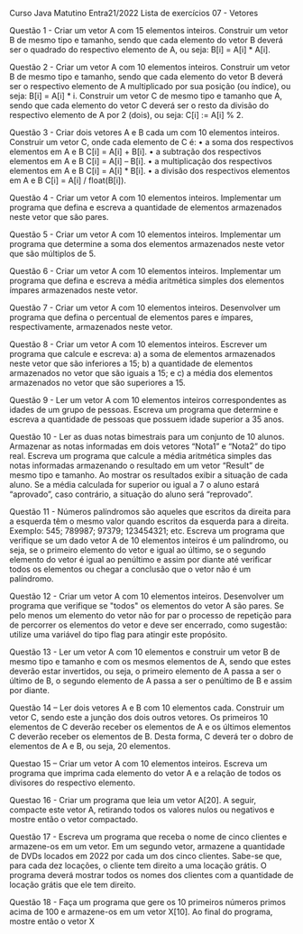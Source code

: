 Curso Java Matutino Entra21/2022
Lista de exercícios 07 - Vetores

Questão 1 - Criar um vetor A com 15 elementos inteiros. Construir um vetor B de
mesmo tipo e tamanho, sendo que cada elemento do vetor B deverá
ser o quadrado do respectivo elemento de A, ou seja:
B[i] = A[i] * A[i].

Questão 2 - Criar um vetor A com 10 elementos inteiros. Construir um vetor B de
mesmo tipo e tamanho, sendo que cada elemento do vetor B deverá
ser o respectivo elemento de A multiplicado por sua posição (ou
índice), ou seja:
B[i] = A[i] * i.
Construir um vetor C de
mesmo tipo e tamanho que A, sendo que cada elemento do vetor C deverá
ser o resto da divisão do respectivo elemento de A por 2 (dois), ou
seja: C[i] := A[i] % 2.

Questão 3 - Criar dois vetores A e B cada um com 10 elementos inteiros. Construir
um vetor C, onde cada elemento de C é:
• a soma dos respectivos
elementos em A e B
C[i] = A[i] + B[i].
• a subtração dos respectivos
elementos em A e B
C[i] = A[i] – B[i].
• a multiplicação dos
respectivos elementos em A e B
C[i] = A[i] * B[i].
• a divisão dos respectivos
elementos em A e B
C[i] = A[i] / float(B[i]).

Questão 4 - Criar um vetor A com 10 elementos inteiros. Implementar um programa
que defina e escreva a quantidade de elementos armazenados neste
vetor que são pares.

Questão 5 - Criar um vetor A com 10 elementos inteiros. Implementar um programa
que determine a soma dos elementos armazenados neste vetor que
são múltiplos de 5.

Questão 6 - Criar um vetor A com 10 elementos inteiros. Implementar um programa
que defina e escreva a média aritmética simples dos elementos
ímpares armazenados neste vetor.

Questão 7 - Criar um vetor A com 10 elementos inteiros. Desenvolver um programa
que defina o percentual de elementos pares e ímpares,
respectivamente, armazenados neste vetor.

Questão 8 - Criar um vetor A com 10 elementos inteiros. Escrever um programa
que calcule e escreva: a) a soma de elementos armazenados neste
vetor que são inferiores a 15; b) a quantidade de elementos
armazenados no vetor que são iguais a 15; e c) a média dos
elementos armazenados no vetor que são superiores a 15.

Questão 9 - Ler um vetor A com 10 elementos inteiros correspondentes as idades
de um grupo de pessoas. Escreva um programa que determine e
escreva a quantidade de pessoas que possuem idade superior a 35
anos.

Questão 10 - Ler as duas notas bimestrais para um conjunto de 10 alunos.
Armazenar as notas informadas em dois vetores “Nota1” e “Nota2” do
tipo real. Escreva um programa que calcule a média aritmética simples
das notas informadas armazenando o resultado em um vetor “Result”
de mesmo tipo e tamanho. Ao mostrar os resultados exibir a situação
de cada aluno. Se a média calculada for superior ou igual a 7 o aluno
estará “aprovado”, caso contrário, a situação do aluno será
“reprovado”.

Questão 11 - Números palíndromos são aqueles que escritos da direita para a
esquerda têm o mesmo valor quando escritos da esquerda para a
direita. Exemplo: 545; 789987; 97379; 123454321; etc. Escreva um
programa que verifique se um dado vetor A de 10 elementos inteiros é
um palíndromo, ou seja, se o primeiro elemento do vetor e igual ao
último, se o segundo elemento do vetor é igual ao penúltimo e assim
por diante até verificar todos os elementos ou chegar a conclusão que
o vetor não é um palíndromo.

Questão 12 - Criar um vetor A com 10 elementos inteiros. Desenvolver um programa
que verifique se "todos" os elementos do vetor A são pares. Se pelo
menos um elemento do vetor não for par o processo de repetição para de
percorrer os elementos do vetor e deve ser encerrado, como sugestão:
utilize uma variável do tipo flag para atingir este propósito.

Questão 13 - Ler um vetor A com 10 elementos e construir um vetor B de mesmo
tipo e tamanho e com os mesmos elementos de A, sendo que estes
deverão estar invertidos, ou seja, o primeiro elemento de A passa a
ser o último de B, o segundo elemento de A passa a ser o penúltimo
de B e assim por diante.

Questão 14 – Ler dois vetores A e B com 10 elementos cada. Construir um vetor C,
sendo este a junção dos dois outros vetores. Os primeiros 10 elementos de C deverão receber 
os elementos de A e os últimos elementos C deverão receber os elementos de B. Desta forma, 
C deverá ter o dobro de elementos de A e B, ou seja, 20 elementos.

Questao 15 – Criar um vetor A com 10 elementos inteiros. Escreva um programa que
imprima cada elemento do vetor A e a relação de todos os divisores do
respectivo elemento.

Questao 16 - Criar um programa que leia um vetor A[20]. A seguir, compacte este vetor A, 
retirando todos os valores nulos ou negativos e mostre então o vetor compactado.

Questão 17 - Escreva um programa que receba o nome de cinco clientes e armazene-os em 
um vetor. Em um segundo vetor, armazene a quantidade de DVDs locados em 2022 por cada 
um dos cinco clientes. Sabe-se que, para cada dez locações, o cliente tem direito a uma 
locação grátis. O programa deverá mostrar todos os nomes dos clientes com a quantidade de 
locação grátis que ele tem direito.

Questão 18 - Faça um programa que gere os 10 primeiros números primos acima de 100 e 
armazene-os em um vetor X[10]. Ao final do programa, mostre então o vetor X
